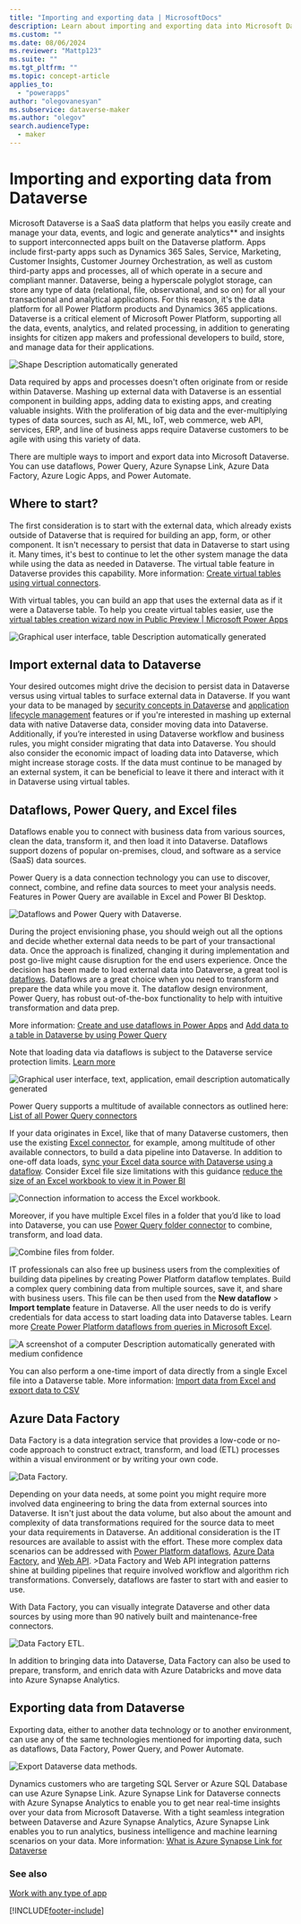 ```yaml
---
title: "Importing and exporting data | MicrosoftDocs"
description: Learn about importing and exporting data into Microsoft Dataverse.
ms.custom: ""
ms.date: 08/06/2024
ms.reviewer: "Mattp123"
ms.suite: ""
ms.tgt_pltfrm: ""
ms.topic: concept-article
applies_to: 
  - "powerapps"
author: "olegovanesyan"
ms.subservice: dataverse-maker
ms.author: "olegov"
search.audienceType: 
  - maker
---
```

# Importing and exporting data from Dataverse

Microsoft Dataverse is a SaaS data platform that helps you easily create and manage your data, events, and logic and generate analytics** and insights to support interconnected apps built on the Dataverse platform. Apps include first-party apps such as Dynamics 365 Sales, Service, Marketing, Customer Insights, Customer Journey Orchestration, as well as custom third-party apps and processes, all of which operate in a secure and compliant manner. Dataverse, being a hyperscale polyglot storage, can store any type of data (relational, file, observational, and so on) for all your transactional and analytical applications. For this reason, it's the data platform for all Power Platform products and Dynamics 365 applications. Dataverse is a critical element of Microsoft Power Platform, supporting all the data, events, analytics, and related processing, in addition to generating insights for citizen app makers and professional developers to build, store, and manage data for their applications.

![Shape Description automatically generated](media/ppp-main.png)

Data required by apps and processes doesn't often originate from or reside within Dataverse. Mashing up external data with Dataverse is an essential component in building apps, adding data to existing apps, and creating valuable insights. With the proliferation of big data and the ever-multiplying types of data sources, such as AI, ML, IoT, web commerce, web API, services, ERP, and line of business apps require Dataverse customers to be agile with using this variety of data.

There are multiple ways to import and export data into Microsoft Dataverse. You can use dataflows, Power Query, Azure Synapse Link, Azure Data Factory, Azure Logic Apps, and Power Automate.

## Where to start?

The first consideration is to start with the external data, which already exists outside of Dataverse that is required for building an app, form, or other component. It isn't necessary to persist that data in Dataverse to start using it. Many times, it's best to continue to let the other system manage the data while using the data as needed in Dataverse. The virtual table feature in Dataverse provides this capability. More information: [Create virtual tables using virtual connectors](/power-apps/maker/data-platform/create-virtual-tables-using-connectors?source=recommendations&tabs=sql).

With virtual tables, you can build an app that uses the external data as if it were a Dataverse table. To help you create virtual tables easier, use the [virtual tables creation wizard now in Public Preview \| Microsoft Power Apps](https://powerapps.microsoft.com/en-us/blog/virtual-tables-creation-wizard-now-in-public-preview/)

![Graphical user interface, table Description automatically generated](media/extdata-virtual-table.png)

## Import external data to Dataverse

Your desired outcomes might drive the decision to persist data in Dataverse versus using virtual tables to surface external data in Dataverse. If you want your data to be managed by [security concepts in Dataverse](/power-platform/admin/wp-security-cds) and [application lifecycle management](/power-platform/alm/) features or if you're interested in mashing up external data with native Dataverse data, consider moving data into Dataverse. Additionally, if you’re interested in using Dataverse workflow and business rules, you might consider migrating that data into Dataverse. You should also consider the economic impact of loading data into Dataverse, which might increase storage costs. If the data must continue to be managed by an external system, it can be beneficial to leave it there and interact with it in Dataverse using virtual tables.

## Dataflows, Power Query, and Excel files

Dataflows enable you to connect with business data from various sources, clean the data, transform it, and then load it into Dataverse. Dataflows support dozens of popular on-premises, cloud, and software as a service (SaaS) data sources.

Power Query is a data connection technology you can use to discover, connect, combine, and refine data sources to meet your analysis needs. Features in Power Query are available in Excel and Power BI Desktop.

![Dataflows and Power Query with Dataverse.](media/dataflows-power-query-with-cds.png "Dataflows and Power Query with Dataverse")

During the project envisioning phase, you should weigh out all the options and decide whether external data needs to be part of your transactional data. Once the approach is finalized, changing it during implementation and post go-live might cause disruption for the end users experience. Once the decision has been made to load external data into Dataverse, a great tool is [dataflows](/power-query/dataflows/create-use). Dataflows are a great choice when you need to transform and prepare the data while you move it. The dataflow design environment, Power Query, has robust out-of-the-box functionality to help with intuitive transformation and data prep.

More information: [Create and use dataflows in Power Apps](./create-and-use-dataflows.md) and [Add data to a table in Dataverse by using Power Query](/power-query/dataflows/add-data-power-query)

Note that loading data via dataflows is subject to the Dataverse service protection limits. [Learn more](/power-apps/developer/data-platform/api-limits?tabs=sdk)

![Graphical user interface, text, application, email description automatically generated](media/pq-edit-scr.png)

Power Query supports a multitude of available connectors as outlined here: [List of all Power Query connectors](/power-query/connectors/)

If your data originates in Excel, like that of many Dataverse customers, then use the existing [Excel connector](/power-query/connectors/excel), for example, among multitude of other available connectors, to build a data pipeline into Dataverse. In addition to one-off data loads, [sync your Excel data source with Dataverse using a dataflow](/power-query/dataflows/sync-excel-cds-dataflow). Consider Excel file size limitations with this guidance [reduce the size of an Excel workbook to view it in Power BI](/power-bi/connect-data/reduce-the-size-of-an-excel-workbook)

![Connection information to access the Excel workbook.](media/excel-data.png)

Moreover, if you have multiple Excel files in a folder that you’d like to load into Dataverse, you can use [Power Query folder connector](/power-query/connectors/folder) to combine, transform, and load data.

![Combine files from folder.](media/excel-data-folder.png)

IT professionals can also free up business users from the complexities of building data pipelines by creating Power Platform dataflow templates. Build a complex query combining data from multiple sources, save it, and share with business users. This file can be then used from the **New dataflow** > **Import template** feature in Dataverse. All the user needs to do is verify credentials for data access to start loading data into Dataverse tables. Learn more [Create Power Platform dataflows from queries in Microsoft Excel](/power-query/new-dataflow-from-template). 

![A screenshot of a computer Description automatically generated with medium confidence](media/ppd-template-exc.gif)

You can also perform a one-time import of data directly from a single Excel file into a Dataverse table. More information: [Import data from Excel and export data to CSV](data-platform-import-export.md)

## Azure Data Factory

Data Factory is a data integration service that provides a low-code or no-code approach to construct extract, transform, and load (ETL) processes within a visual environment or by writing your own code.

![Data Factory.](media/azure-data-factory.png "Data Factory")

Depending on your data needs, at some point you might require more involved data engineering to bring the data from external sources into Dataverse. It isn't just about the data volume, but also about the amount and complexity of data transformations required for the source data to meet your data requirements in Dataverse. An additional consideration is the IT resources are available to assist with the effort. These more complex data scenarios can be addressed with [Power Platform dataflows](/power-query/dataflows/create-use), [Azure Data Factory](/azure/data-factory/connector-dynamics-crm-office-365?tabs=data-factory), and [Web API](/power-apps/developer/data-platform/webapi/perform-operations-web-api). >Data Factory and Web API integration patterns shine at building pipelines that require involved workflow and algorithm rich transformations. Conversely, dataflows are faster to start with and easier to use.

With Data Factory, you can visually integrate Dataverse and other data sources by using more than 90 natively built and maintenance-free connectors.

![Data Factory ETL.](media/azure-data-factory-etl.png "Data Factory ETL")

In addition to bringing data into Dataverse, Data Factory can also be used to prepare, transform, and enrich data with Azure Databricks and move data into Azure Synapse Analytics.

## Exporting data from Dataverse

Exporting data, either to another data technology or to another environment, can use any of the same technologies mentioned for importing data, such as dataflows, Data Factory, Power Query, and Power Automate.

![Export Dataverse data methods.](media/export-cds-data.png "Export Dataverse data methods")

Dynamics customers who are targeting SQL Server or Azure SQL Database can use Azure Synapse Link. Azure Synapse Link for Dataverse connects with Azure Synapse Analytics to enable you to get near real-time insights over your data from Microsoft Dataverse. With a tight seamless integration between Dataverse and Azure Synapse Analytics, Azure Synapse Link enables you to run analytics, business intelligence and machine learning scenarios on your data. More information: [What is Azure Synapse Link for Dataverse](export-to-data-lake.md)

### See also

[Work with any type of app](work-with-any-type-app.md)


[!INCLUDE[footer-include](../../includes/footer-banner.md)]
